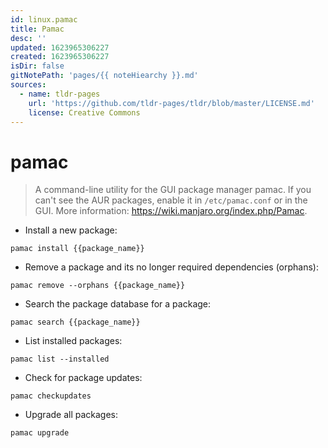 ```yaml
---
id: linux.pamac
title: Pamac
desc: ''
updated: 1623965306227
created: 1623965306227
isDir: false
gitNotePath: 'pages/{{ noteHiearchy }}.md'
sources:
  - name: tldr-pages
    url: 'https://github.com/tldr-pages/tldr/blob/master/LICENSE.md'
    license: Creative Commons
---
```

# pamac

> A command-line utility for the GUI package manager pamac.
> If you can't see the AUR packages, enable it in `/etc/pamac.conf` or in the GUI.
> More information: <https://wiki.manjaro.org/index.php/Pamac>.

- Install a new package:

`pamac install {{package_name}}`

- Remove a package and its no longer required dependencies (orphans):

`pamac remove --orphans {{package_name}}`

- Search the package database for a package:

`pamac search {{package_name}}`

- List installed packages:

`pamac list --installed`

- Check for package updates:

`pamac checkupdates`

- Upgrade all packages:

`pamac upgrade`

